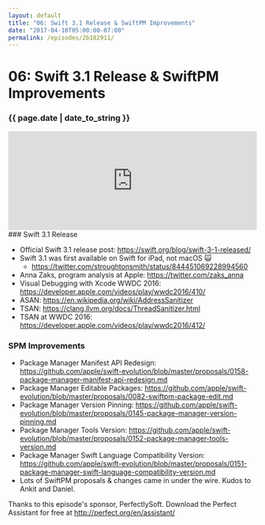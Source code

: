 ```yaml
---
layout: default
title: "06: Swift 3.1 Release & SwiftPM Improvements"
date: "2017-04-10T05:00:00-07:00"
permalink: /episodes/2b182911/
---
```


# 06: Swift 3.1 Release & SwiftPM Improvements

### {{ page.date | date_to_string }}

<iframe frameBorder="0" height="200px" scrolling="no" seamless src="https://player.simplecast.com/43598351-fe72-46a5-ac3c-c1fe7619094c" width="100%"></iframe>
<br/>
### Swift 3.1 Release

* Official Swift 3.1 release post: https://swift.org/blog/swift-3-1-released/
* Swift 3.1 was first available on Swift for iPad, not macOS 🙀
    * https://twitter.com/stroughtonsmith/status/844451069228994560
* Anna Zaks, program analysis at Apple: https://twitter.com/zaks_anna
* Visual Debugging with Xcode WWDC 2016: https://developer.apple.com/videos/play/wwdc2016/410/
* ASAN: https://en.wikipedia.org/wiki/AddressSanitizer
* TSAN: https://clang.llvm.org/docs/ThreadSanitizer.html
* TSAN at WWDC 2016: https://developer.apple.com/videos/play/wwdc2016/412/

### SPM Improvements

* Package Manager Manifest API Redesign: https://github.com/apple/swift-evolution/blob/master/proposals/0158-package-manager-manifest-api-redesign.md
* Package Manager Editable Packages: https://github.com/apple/swift-evolution/blob/master/proposals/0082-swiftpm-package-edit.md
* Package Manager Version Pinning: https://github.com/apple/swift-evolution/blob/master/proposals/0145-package-manager-version-pinning.md
* Package Manager Tools Version: https://github.com/apple/swift-evolution/blob/master/proposals/0152-package-manager-tools-version.md
* Package Manager Swift Language Compatibility Version: https://github.com/apple/swift-evolution/blob/master/proposals/0151-package-manager-swift-language-compatibility-version.md
* Lots of SwiftPM proposals & changes came in under the wire. Kudos to Ankit and Daniel.

Thanks to this episode's sponsor, PerfectlySoft. Download the Perfect Assistant for free at http://perfect.org/en/assistant/
